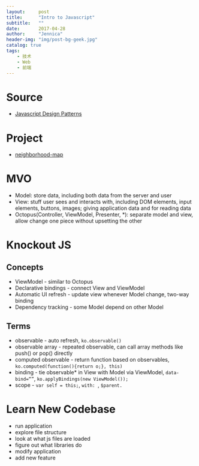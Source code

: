 ```yaml
---
layout:     post
title:      "Intro to Javascript"
subtitle:   ""
date:       2017-04-28
author:     "Jennica"
header-img: "img/post-bg-geek.jpg"
catalog: true
tags:
    - 技术
    - Web
    - 前端
---
```



# Source
- [Javascript Design Patterns](https://cn.udacity.com/course/javascript-design-patterns--ud989)

# Project
- [neighborhood-map](https://github.com/yogykwan/neighborhood-map)

# MVO
- Model: store data, including both data from the server and user
- View: stuff user sees and interacts with, including DOM elements, input elements, buttons, images; giving application data and for reading data
- Octopus(Controller, ViewModel, Presenter, *): separate model and view, allow change one piece without upsetting the other

# Knockout JS

## Concepts
- ViewModel - similar to Octopus
- Declarative bindings - connect View and ViewModel
- Automatic UI refresh - update view whenever Model change, two-way binding
- Dependency tracking - some Model depend on other Model

## Terms
- observable - auto refresh, `ko.observable()`
- observable array - repeated observable, can call array methods like push() or pop() directly
- computed observable - return function based on observables, `ko.computed(function(){return o;}, this)`
- binding - tie observable* in View with Model via ViewModel, `data-bind=“”`, `ko.applyBindings(new ViewModel());`
- scope - `var self = this;`, `with: `, `$parent.`

# Learn New Codebase
- run application
- explore file structure
- look at what js files are loaded
- figure out what libraries do
- modify application
- add new feature